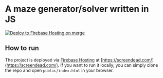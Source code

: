 # A maze generator/solver written in JS
[![Deploy to Firebase Hosting on merge](https://github.com/Screendead/a-star/actions/workflows/firebase-hosting-merge.yml/badge.svg)](https://github.com/Screendead/a-star/actions/workflows/firebase-hosting-merge.yml)

## How to run
The project is deployed via [Firebase Hosting](https://firebase.google.com/docs/hosting/quickstart) at [https://screendead.com/](https://screendead.com/). If you want to run it locally, you can simply clone the repo and open `public/index.html` in your browser.
